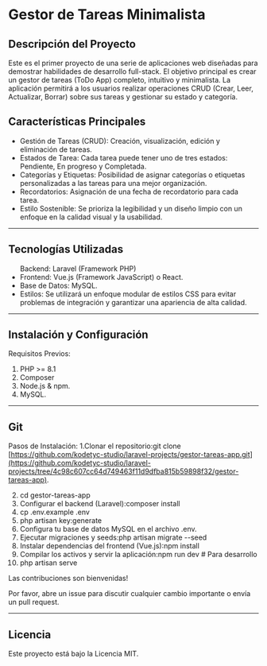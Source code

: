 # Gestor de Tareas Minimalista

## Descripción del Proyecto

Este es el primer proyecto de una serie de aplicaciones web diseñadas para demostrar habilidades de desarrollo full-stack. El objetivo principal es crear un gestor de tareas (ToDo App) completo, intuitivo y minimalista. La aplicación permitirá a los usuarios realizar operaciones CRUD (Crear, Leer, Actualizar, Borrar) sobre sus tareas y gestionar su estado y categoría.
## Características Principales
<ul>
<li>Gestión de Tareas (CRUD): Creación, visualización, edición y eliminación de tareas.</li>
<li>Estados de Tarea: Cada tarea puede tener uno de tres estados: Pendiente, En progreso y Completada.</li>
<li>Categorías y Etiquetas: Posibilidad de asignar categorías o etiquetas personalizadas a las tareas para una mejor organización.</li>
<li>Recordatorios: Asignación de una fecha de recordatorio para cada tarea.</li>
<li>Estilo Sostenible: Se prioriza la legibilidad y un diseño limpio con un enfoque en la calidad visual y la usabilidad.</li>
</ul>
<hr>

## Tecnologías Utilizadas 
<ul>
    <lli>Backend: Laravel (Framework PHP)</li>
    <li>Frontend: Vue.js (Framework JavaScript) o React. </li>
    <li>Base de Datos: MySQL.</li>
    <li>Estilos: Se utilizará un enfoque modular de estilos CSS para evitar problemas de integración y garantizar una apariencia de alta calidad.</li>
</ul>    
    
<hr>

## Instalación y Configuración
Requisitos Previos:
<ol>
    <li>PHP >= 8.1</li>
    <li>Composer</li>
    <li>Node.js & npm.</li>
    <li>MySQL.</li>
</ol>    

<hr>

## Git 
Pasos de Instalación:
1.Clonar el repositorio:git clone [https://github.com/kodetyc-studio/laravel-projects/gestor-tareas-app.git](https://github.com/kodetyc-studio/laravel-projects/tree/4c98c607cc64d749463f11d9dfba815b59898f32/gestor-tareas-app).

2. cd gestor-tareas-app
3. Configurar el backend (Laravel):composer install
4. cp .env.example .env
5. php artisan key:generate
6. Configura tu base de datos MySQL en el archivo .env.
7. Ejecutar migraciones y seeds:php artisan migrate --seed
8. Instalar dependencias del frontend (Vue.js):npm install
9. Compilar los activos y servir la aplicación:npm run dev  # Para desarrollo
10. php artisan serve


<p>Las contribuciones son bienvenidas!</p> 
<p>Por favor, abre un issue para discutir cualquier cambio importante o envía un pull request.</p>
<hr>

## Licencia
Este proyecto está bajo la Licencia MIT.